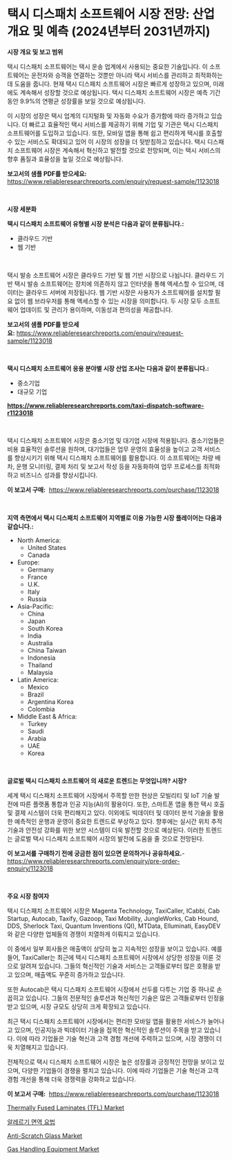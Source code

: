 <p><h1>택시 디스패치 소프트웨어 시장 전망: 산업 개요 및 예측 (2024년부터 2031년까지)</h1></p><p><strong>시장 개요 및 보고 범위</strong></p>
<p><p>택시 디스패치 소프트웨어는 택시 운송 업계에서 사용되는 중요한 기술입니다. 이 소프트웨어는 운전자와 승객을 연결하는 것뿐만 아니라 택시 서비스를 관리하고 최적화하는 데 도움을 줍니다. 현재 택시 디스패치 소프트웨어 시장은 빠르게 성장하고 있으며, 미래에도 계속해서 성장할 것으로 예상됩니다. 택시 디스패치 소프트웨어 시장은 예측 기간 동안 9.9%의 연평균 성장률을 보일 것으로 예상됩니다.</p><p>이 시장의 성장은 택시 업계의 디지털화 및 자동화 수요가 증가함에 따라 증가하고 있습니다. 더 빠르고 효율적인 택시 서비스를 제공하기 위해 기업 및 기관은 택시 디스패치 소프트웨어를 도입하고 있습니다. 또한, 모바일 앱을 통해 쉽고 편리하게 택시를 호출할 수 있는 서비스도 확대되고 있어 이 시장의 성장을 더 뒷받침하고 있습니다. 택시 디스패치 소프트웨어 시장은 계속해서 혁신하고 발전할 것으로 전망되며, 이는 택시 서비스의 향후 품질과 효율성을 높일 것으로 예상됩니다.</p></p>
<p><strong>보고서의 샘플 PDF를 받으세요:</strong> <a href="https://www.reliableresearchreports.com/enquiry/request-sample/1123018">https://www.reliableresearchreports.com/enquiry/request-sample/1123018</a></p>
<p>&nbsp;</p>
<p><strong>시장 세분화</strong></p>
<p><strong>택시 디스패치 소프트웨어 유형별 시장 분석은 다음과 같이 분류됩니다.:</strong></p>
<p><ul><li>클라우드 기반</li><li>웹 기반</li></ul></p>
<p>&nbsp;</p>
<p><p>택시 발송 소프트웨어 시장은 클라우드 기반 및 웹 기반 시장으로 나뉩니다. 클라우드 기반 택시 발송 소프트웨어는 장치에 의존하지 않고 인터넷을 통해 엑세스할 수 있으며, 데이터는 클라우드 서버에 저장됩니다. 웹 기반 시장은 사용자가 소프트웨어를 설치할 필요 없이 웹 브라우저를 통해 액세스할 수 있는 시장을 의미합니다. 두 시장 모두 소프트웨어 업데이트 및 관리가 용이하며, 이동성과 편의성을 제공합니다.</p></p>
<p><strong>보고서의 샘플 PDF를 받으세요:</strong>&nbsp;<a href="https://www.reliableresearchreports.com/enquiry/request-sample/1123018">https://www.reliableresearchreports.com/enquiry/request-sample/1123018</a></p>
<p>&nbsp;</p>
<p><strong> 택시 디스패치 소프트웨어 응용 분야별 시장 산업 조사는 다음과 같이 분류됩니다.:</strong></p>
<p><ul><li>중소기업</li><li>대규모 기업</li></ul></p>
<p><strong><a href="https://www.reliableresearchreports.com/taxi-dispatch-software-r1123018">https://www.reliableresearchreports.com/taxi-dispatch-software-r1123018</a></strong></p>
<p>&nbsp;</p>
<p><p>택시 디스패치 소프트웨어 시장은 중소기업 및 대기업 시장에 적용됩니다. 중소기업들은 비용 효율적인 솔루션을 원하며, 대기업들은 업무 운영의 효율성을 높이고 고객 서비스를 향상시키기 위해 택시 디스패치 소프트웨어를 활용합니다. 이 소프트웨어는 차량 배차, 운행 모니터링, 결제 처리 및 보고서 작성 등을 자동화하여 업무 프로세스를 최적화하고 비즈니스 성과를 향상시킵니다.</p></p>
<p><strong>이 보고서 구매:</strong>&nbsp; <a href="https://www.reliableresearchreports.com/purchase/1123018">https://www.reliableresearchreports.com/purchase/1123018</a></p>
<p>&nbsp;</p>
<p><strong>지역 측면에서 택시 디스패치 소프트웨어 지역별로 이용 가능한 시장 플레이어는 다음과 같습니다.:</strong></p>
<p><ul>
    <li>
        North America:
        <ul>
            <li>United States</li>
            <li>Canada</li>
        </ul>
    </li>
    <li>
        Europe:
        <ul>
            <li>Germany</li>
            <li>France</li>
            <li>U.K.</li>
            <li>Italy</li>
            <li>Russia</li>
        </ul>
    </li>
    <li>
        Asia-Pacific:
        <ul>
            <li>China</li>
            <li>Japan</li>
            <li>South Korea</li>
            <li>India</li>
            <li>Australia</li>
            <li>China Taiwan</li>
            <li>Indonesia</li>
            <li>Thailand</li>
            <li>Malaysia</li>
        </ul>
    </li>
    <li>
        Latin America:
        <ul>
            <li>Mexico</li>
            <li>Brazil</li>
            <li>Argentina Korea</li>
            <li>Colombia</li>
        </ul>
    </li>
    <li>
        Middle East & Africa:
        <ul>
            <li>Turkey</li>
            <li>Saudi</li>
            <li>Arabia</li>
            <li>UAE</li>
            <li>Korea</li>
        </ul>
    </li>
    </ul></p>
<p>&nbsp;</p>
<p><strong>글로벌 택시 디스패치 소프트웨어 의 새로운 트렌드는 무엇입니까? 시장?</strong></p>
<p><p>세계 택시 디스패치 소프트웨어 시장에서 주목할 만한 현상은 모빌리티 및 IoT 기술 발전에 따른 플랫폼 통합과 인공 지능(AI)의 활용이다. 또한, 스마트폰 앱을 통한 택시 호출 및 결제 시스템이 더욱 편리해지고 있다. 이외에도 빅데이터 및 데이터 분석 기술을 활용한 예측적인 운행과 운영이 중요한 트렌드로 부상하고 있다. 향후에는 실시간 위치 추적 기술과 안전성 강화를 위한 보안 시스템이 더욱 발전할 것으로 예상된다. 이러한 트렌드는 글로벌 택시 디스패치 소프트웨어 시장의 발전에 도움을 줄 것으로 전망된다.</p></p>
<p><strong>이 보고서를 구매하기 전에 궁금한 점이 있으면 문의하거나 공유하세요.</strong>- <a href="https://www.reliableresearchreports.com/enquiry/pre-order-enquiry/1123018">https://www.reliableresearchreports.com/enquiry/pre-order-enquiry/1123018</a></p>
<p>&nbsp;</p>
<p><strong>주요 시장 참여자</strong></p>
<p><p>택시 디스패치 소프트웨어 시장은 Magenta Technology, TaxiCaller, ICabbi, Cab Startup, Autocab, Taxify, Gazoop, Taxi Mobility, JungleWorks, Cab Hound, DDS, Sherlock Taxi, Quantum Inventions (QI), MTData, Elluminati, EasyDEV와 같은 다양한 업체들의 경쟁이 치열하게 이뤄지고 있습니다.</p><p>이 중에서 일부 회사들은 매출액이 상당히 높고 지속적인 성장을 보이고 있습니다. 예를 들어, TaxiCaller는 최근에 택시 디스패치 소프트웨어 시장에서 상당한 성장을 이룬 것으로 알려져 있습니다. 그들의 혁신적인 기술과 서비스는 고객들로부터 많은 호평을 받고 있으며, 매출액도 꾸준히 증가하고 있습니다.</p><p>또한 Autocab은 택시 디스패치 소프트웨어 시장에서 선두를 다투는 기업 중 하나로 손꼽히고 있습니다. 그들의 전문적인 솔루션과 혁신적인 기술은 많은 고객들로부터 인정을 받고 있으며, 시장 규모도 상당히 크게 확장되고 있습니다.</p><p>최근 택시 디스패치 소프트웨어 시장에서는 편리한 모바일 앱을 활용한 서비스가 늘어나고 있으며, 인공지능과 빅데이터 기술을 접목한 혁신적인 솔루션이 주목을 받고 있습니다. 이에 따라 기업들은 기술 혁신과 고객 경험 개선에 주력하고 있으며, 시장 경쟁이 더욱 치열해지고 있습니다.</p><p>전체적으로 택시 디스패치 소프트웨어 시장은 높은 성장률과 긍정적인 전망을 보이고 있으며, 다양한 기업들이 경쟁을 펼치고 있습니다. 이에 따라 기업들은 기술 혁신과 고객 경험 개선을 통해 더욱 경쟁력을 강화하고 있습니다.</p></p>
<p><strong>이 보고서 구매:</strong>&nbsp;&nbsp;<a href="https://www.reliableresearchreports.com/purchase/1123018">https://www.reliableresearchreports.com/purchase/1123018</a></p>
<p><p><a href="https://www.linkedin.com/pulse/thermally-fused-laminates-tfl-market-size-global-industry-vqtuc?trackingId=ELrUaue4KfPIxaaJ2NP0hg%3D%3D">Thermally Fused Laminates (TFL) Market</a></p><p><a href="https://github.com/bvubpqd5241630/Market-Research-Report-List-1/blob/main/130283224870.md">알레르기 면역 요법</a></p><p><a href="https://www.linkedin.com/pulse/anti-scratch-glass-market-research-report-unlocks-analysis-wf2ic?trackingId=zwiEevV6gDkrxxdU7fbyUw%3D%3D">Anti-Scratch Glass Market</a></p><p><a href="https://github.com/ChiragRP21/Market-Research-Report-List-4/blob/main/gas-handling-equipment-market.md">Gas Handling Equipment Market</a></p></p>